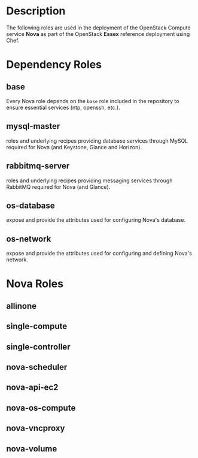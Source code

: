 Description
===========
The following roles are used in the deployment of the OpenStack Compute service **Nova** as part of the OpenStack **Essex** reference deployment using Chef.

Dependency Roles
================

base
----
Every Nova role depends on the `base` role included in the repository to ensure essential services (ntp, openssh, etc.).

mysql-master
------------
roles and underlying recipes providing database services through MySQL required for Nova (and Keystone, Glance and Horizon).

rabbitmq-server
---------------
roles and underlying recipes providing messaging services through RabbitMQ required for Nova (and Glance).

os-database
-----------
expose and provide the attributes used for configuring Nova's database.

os-network
----------
expose and provide the attributes used for configuring and defining Nova's network.

Nova Roles
==========

allinone
--------


single-compute
--------------


single-controller
-----------------


nova-scheduler
--------------


nova-api-ec2
------------


nova-os-compute
---------------


nova-vncproxy
-------------


nova-volume
-----------

